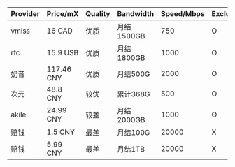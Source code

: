 |Provider|Price/mX|Quality|Bandwidth|Speed/Mbps|Exclusive 
|----|------|-----|-----|-----|----|
|vmiss|16 CAD|优质|月结1500GB|750| O|
|rfc |15.9 USB|优质|月结1800GB| 1000 |O|
|奶昔|117.46 CNY|优质|月结500G|2000|O|
|次元|48.8 CNY|较优|累计368G|500|O|
|akile|24.99 CNY|较差|月结2000GB|1000|O|
|赔钱|1.5 CNY|最差|月结100G|20000|X|
|赔钱|5.99 CNY|最差|月结1TB|20000|X|
